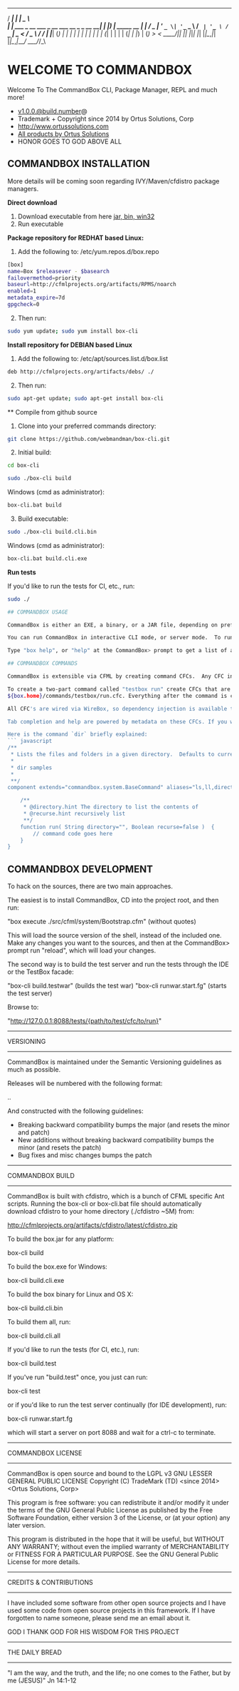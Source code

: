    _____                                          _ ____            
  / ____|                                        | |  _ \           
 | |     ___  _ __ ___  _ __ ___   __ _ _ __   __| | |_) | _____  __
 | |    / _ \| '_ ` _ \| '_ ` _ \ / _` | '_ \ / _` |  _ < / _ \ \/ /
 | |___| (_) | | | | | | | | | | | (_| | | | | (_| | |_) | (_) >  < 
  \_____\___/|_| |_| |_|_| |_| |_|\__,_|_| |_|\__,_|____/ \___/_/\_\ 
  
# WELCOME TO COMMANDBOX 

Welcome To The CommandBox CLI, Package Manager, REPL and much more!

* v1.0.0.@build.number@
* Trademark + Copyright since 2014 by Ortus Solutions, Corp
* <http://www.ortussolutions.com>
* [All products by Ortus Solutions](http://www.ortussolutions.com/products)
* HONOR GOES TO GOD ABOVE ALL

## COMMANDBOX INSTALLATION

More details will be coming soon regarding IVY/Maven/cfdistro package managers.

**Direct download**
1. Download executable from here [jar, bin, win32](http://cfmlprojects.org/artifacts/com/ortussolutions/box.cli/1.0.0/)
2. Run executable

**Package repository for REDHAT based Linux:**

1. Add the following to: /etc/yum.repos.d/box.repo
``` bash
[box]
name=Box $releasever - $basearch
failovermethod=priority
baseurl=http://cfmlprojects.org/artifacts/RPMS/noarch
enabled=1
metadata_expire=7d
gpgcheck=0
```
2. Then run:
``` bash
sudo yum update; sudo yum install box-cli
```

**Install repository for DEBIAN based Linux**

1. Add the following to: /etc/apt/sources.list.d/box.list
``` bash
deb http://cfmlprojects.org/artifacts/debs/ ./
```
2. Then run: 
``` bash
sudo apt-get update; sudo apt-get install box-cli
```

** Compile from github source

1. Clone into your preferred commands directory:
``` bash
git clone https://github.com/webmandman/box-cli.git
```
2. Initial build:
``` bash
cd box-cli
``` 
``` bash
sudo ./box-cli build
```
Windows (cmd as administrator):
``` bash
box-cli.bat build
```
3. Build executable:
``` bash
sudo ./box-cli build.cli.bin
```
Windows (cmd as administrator):
``` bash
box-cli.bat build.cli.exe
```

**Run tests**

If you'd like to run the tests for CI, etc., run:
``` bash
sudo ./

## COMMANDBOX USAGE

CommandBox is either an EXE, a binary, or a JAR file, depending on preference.  They all work the same, expanding the needed resources by default into your user home directory under .CommandBox/ (if not there already).

You can run CommandBox in interactive CLI mode, or server mode.  To run in interactive mode, simply type "box".  To run the server, type "box -server".

Type "box help", or "help" at the CommandBox> prompt to get a list of available commands. Type "help [command]" for in-depth descriptions.

## COMMANDBOX COMMANDS

CommandBox is extensible via CFML by creating command CFCs.  Any CFC in the '${box.home}/commands' directory will be registered as a command as long as it extends 'commandbox.system.BaseCommand' and has a 'run()' method. 

To create a two-part command called "testbox run" create CFCs that are nested in subfolders, for example: 
${box.home}/commands/testbox/run.cfc. Everything after the command is considered parameters.

All CFC's are wired via WireBox, so dependency injection is available to them.

Tab completion and help are powered by metadata on these CFCs. If you would like to use a friendlier name for your command, add the attribute "aliases" to the component which is a comma-delimited list of names.

Here is the command `dir` briefly explained:
``` javascript
/**
 * Lists the files and folders in a given directory.  Defaults to current working directory
 *
 * dir samples
 * 
 **/
component extends="commandbox.system.BaseCommand" aliases="ls,ll,directory" excludeFromHelp=false {

	/**
	 * @directory.hint The directory to list the contents of
	 * @recurse.hint recursively list
	 **/
	function run( String directory="", Boolean recurse=false )  {
		// command code goes here
	}
}
``` 

## COMMANDBOX DEVELOPMENT

To hack on the sources, there are two main approaches.

The easiest is to install CommandBox, CD into the project root, and then run:

"box execute ./src/cfml/system/Bootstrap.cfm" (without quotes)

This will load the source version of the shell, instead of the included one.  
Make any changes you want to the sources, and then at the CommandBox> prompt 
run "reload", which will load your changes.

The second way is to build the test server and run the tests through the IDE or
the TestBox facade:

"box-cli build.testwar" (builds the test war)
"box-cli runwar.start.fg" (starts the test server)

Browse to:

"http://127.0.0.1:8088/tests/{path/to/test/cfc/to/run}"

********************************************************************************
VERSIONING
********************************************************************************
CommandBox is maintained under the Semantic Versioning guidelines as much as possible.

Releases will be numbered with the following format:

<major>.<minor>.<patch>

And constructed with the following guidelines:

* Breaking backward compatibility bumps the major (and resets the minor and patch)
* New additions without breaking backward compatibility bumps the minor (and resets the patch)
* Bug fixes and misc changes bumps the patch

********************************************************************************
COMMANDBOX BUILD
********************************************************************************
CommandBox is built with cfdistro, which is a bunch of CFML specific Ant scripts.  Running 
the box-cli or box-cli.bat file should automatically download cfdistro to your
home directory (./cfdistro ~5M) from:

http://cfmlprojects.org/artifacts/cfdistro/latest/cfdistro.zip 

To build the box.jar for any platform:

box-cli build

To build the box.exe for Windows:

box-cli build.cli.exe

To build the box binary for Linux and OS X:

box-cli build.cli.bin

To build them all, run:

box-cli build.cli.all

If you'd like to run the tests (for CI, etc.), run:

box-cli build.test

If you've run "build.test" once, you just can run:

box-cli test

or if you'd like to run the test server continually (for IDE development), run:

box-cli runwar.start.fg

which will start a server on port 8088 and wait for a ctrl-c to terminate.

********************************************************************************
COMMANDBOX LICENSE
********************************************************************************
CommandBox is open source and bound to the LGPL v3
GNU LESSER GENERAL PUBLIC LICENSE
Copyright (C) TradeMark (TD) <since 2014> <Ortus Solutions, Corp>

This program is free software: you can redistribute it and/or modify
it under the terms of the GNU General Public License as published by
the Free Software Foundation, either version 3 of the License, or
(at your option) any later version.

This program is distributed in the hope that it will be useful,
but WITHOUT ANY WARRANTY; without even the implied warranty of
MERCHANTABILITY or FITNESS FOR A PARTICULAR PURPOSE.  See the
GNU General Public License for more details.

********************************************************************************
CREDITS & CONTRIBUTIONS
********************************************************************************
I have included some software from other open source projects and I have used
some code from open source projects in this framework. If I have forgotten
to name someone, please send me an email about it.

GOD	
	I THANK GOD FOR HIS WISDOM FOR THIS PROJECT

********************************************************************************
THE DAILY BREAD
********************************************************************************
"I am the way, and the truth, and the life; no one comes to the Father, but by me (JESUS)" Jn 14:1-12
